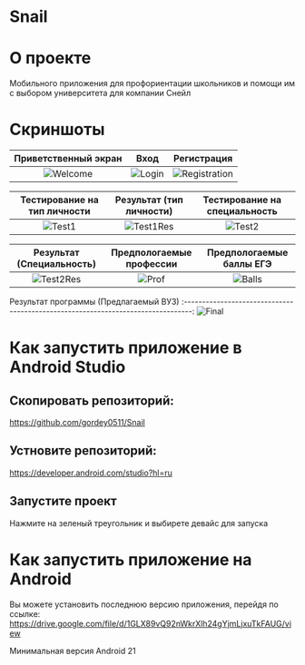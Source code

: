 #  Snail
# О проекте
Мобильного приложения для профориентации школьников и помощи им с выбором университета для компании Снейл
# Скриншоты
Приветственный экран | Вход | Регистрация
:-------------------------:|:-------------------------:|:-------------------------:
![Welcome](https://sun4-17.userapi.com/d5EhMBEumyCn1Je3saJIhHDO-EafIJMlKuHP1g/9_pct5bs3-g.jpg)  |  ![Login](https://sun4-10.userapi.com/JS4SighNgBs88y6yG29pjRBr78VotETRkTCTcw/Rc1iGZfJkrQ.jpg) | ![Registration](https://sun4-10.userapi.com/uRHQswlPa0xMV4dU5QOVw0nHZjgQ_MDlEiJrWA/mnzXUVH6rxA.jpg)

Тестирование на тип личности | Результат (тип личности) | Тестирование на специальность
:-------------------------:|:-------------------------:|:-------------------------:
![Test1](https://sun4-15.userapi.com/UUZVU6ZmlP5-7By_G3hsPhRAme2a58c74Ho3hA/UcYcagrVUag.jpg)  |  ![Test1Res](https://sun4-15.userapi.com/MuT0V18FvWNMYTjueI0uIK1d_jN5uPKkixQ-qg/lEzBtsZvsrw.jpg) | ![Test2](https://sun4-15.userapi.com/DKfnbDNUjR9mArK8MI_mHqBSKo0alkCo3emnwA/A37KQB8n2p0.jpg)

Результат (Специальность) | Предпологаемые профессии | Предпологаемые баллы ЕГЭ
:-------------------------:|:-------------------------:|:-------------------------:
![Test2Res](https://sun9-11.userapi.com/k9BbjFT9ywZGceOcvhq6YBZIeBItBm2Hnfaoag/qT4o1GQuMcQ.jpg)  |  ![Prof](https://sun9-41.userapi.com/83SDqCR_0QrZT36vEj30Rhbn6IyHh6WL1g0slA/GOSSXr3Lv9s.jpg) | ![Balls](https://sun9-8.userapi.com/e1cpKLkOey2Kk_ieZngvkKaNG6WSRGogvOtFVA/HPmtzMpryUg.jpg)

Результат программы (Предлагаемый ВУЗ)
:--------------------------------------------------------------------------------:
![Final](https://sun9-60.userapi.com/GBg5jwcUVYbsePLFFJjCWRbb6ZZoylNaqWCjEg/Cu-2WO_W7Qw.jpg)
# Как запустить приложение в Android Studio
## Скопировать репозиторий:
https://github.com/gordey0511/Snail
## Устновите репозиторий:
https://developer.android.com/studio?hl=ru
## Запустите проект
Нажмите на зеленый треугольник и выбирете девайс для запуска
# Как запустить приложение на Android

Вы можете установить последнюю версию приложения, перейдя по ссылке: https://drive.google.com/file/d/1GLX89vQ92nWkrXlh24gYjmLjxuTkFAUG/view

Минимальная версия Android 21
